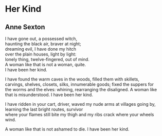 # Her Kind
## Anne Sexton

I have gone out, a possessed witch, <br>
haunting the black air, braver at night; <br>
dreaming evil, I have done my hitch <br>
over the plain houses, light by light: <br>
lonely thing, twelve-fingered, out of mind. <br>
A woman like that is not a woman, quite. <br>
I have been her kind. <br>

I have found the warm caves in the woods,
filled them with skillets, carvings, shelves,
closets, silks, innumerable goods;
fixed the suppers for the worms and the elves:
whining, rearranging the disaligned.
A woman like that is misunderstood.
I have been her kind.

I have ridden in your cart, driver,
waved my nude arms at villages going by,   
learning the last bright routes, survivor   
where your flames still bite my thigh
and my ribs crack where your wheels wind.   

A woman like that is not ashamed to die. 
I have been her kind.


